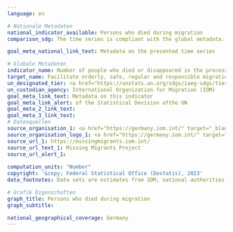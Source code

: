 ```yaml
---
language: en    

# Nationale Metadaten    
national_indicator_available: Persons who died during migration    
comparison_sdg: The time series is compliant with the global metadata.    

goal_meta_national_link_text: Metadata on the presented time series    

# Globale Metadaten    
indicator_name: Number of people who died or disappeared in the process of migration towards an international destination    
target_name: Facilitate orderly, safe, regular and responsible migration and mobility of people, including through the implementation of planned and well-managed migration policies    
un_designated_tier: <a href="https://unstats.un.org/sdgs/iaeg-sdgs/tier-classification/" title="Click here for more information on the UN tier classification."  target="_blank" onclick="return confirm_alert(this);">Tier I</a>    
un_custodian_agency: International Organization for Migration (IOM)    
goal_meta_link_text: Metadata on this indicator    
goal_meta_link_alert: of the Statistical Devision ofthe UN    
goal_meta_2_link_text:     
goal_meta_3_link_text:         
# Datenquellen
source_organisation_1: <a href="https://germany.iom.int/" target="_blank" onclick="return confirm_alert('');"> Missing Migrants Project of the International Organization for Migration (IOM) </a>
source_organisation_logo_1: <a href="https://germany.iom.int/" target="_blank" onclick="return confirm_alert('');"><img src="https://g205sdgs.github.io/sdg-indicators/public/OrgImgEn/iom.png" alt="Logo iom" style="height:60px; width:148px"/></a>
source_url_1: https://missingmigrants.iom.int/
source_url_text_1: Missing Migrants Project
source_url_alert_1: 
    
computation_units: "Number"    
copyright: '&copy; Federal Statistical Office (Destatis), 2023'    
data_footnotes: Data sets are estimates from IOM, national authorities and media sources.<br>• Data is only available from 2014.    

# Grafik Eigenschaften    
graph_title: Persons who died during migration
graph_subtitle:     

national_geographical_coverage: Germany    
---
```


<span></span>